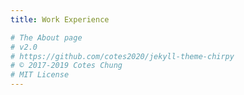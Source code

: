 ```yaml
---
title: Work Experience

# The About page
# v2.0
# https://github.com/cotes2020/jekyll-theme-chirpy
# © 2017-2019 Cotes Chung
# MIT License
---
```

<head>
	<style>
		.title_content {
			display: inline-block;
			font-size: 20px;
			color: #ffffff;
			text-align: center;
			width: 100%;
			margin-bottom: 20px;
			border-bottom: 1px solid #DDD;
		}

		.title_content:after {
			height: 1px;
			display: block;
			left: 0;
			content: " ";
			position: relative;
			width: 30px;
			top: 1px;
		}

		#resume .col-md-6 span.duration {
			float: right;
		}

		#resume .col-md-6 ul li {
			list-style: none;
			margin-top: 20px;
		}

		#resume .resume-left ul li h5 {
			padding-bottom: 10px;
		}

		#resume .attributes li.first{
			margin-top: 0 !important;
		}

		#resume .attributes .duration i{
			margin-right: 5px;
		}

		#resume h5,
		#resume h6 {
			font-weight:400 !important;
		}

		.img_reference {
			display: inline-block;
			width: 100px;
			height: 100px;
			margin-right: 15px;
			float: left;
			border-radius: 50px;
		}

		.reference p {
			padding-top: 15px;
		}
		.reference ul {
			margin-top: 15px;
		}

		.reference ul li {
			margin-top: 15px;
		}
	</style>
</head>

<div class="col-md-12 resume-left">    

	<div class="title_content" style="margin-bottom:5px">
		<div class="text_content">Experience</div>
		<div class="clear"></div>
	</div>

	<ul class="attributes">
		<li class="first">
			<h5>Data Analytics Intern <span class="duration"><i class="fa fa-calendar color"></i> Sep 19 - May 20 </span></h5>
			<h6><span class="fa fa-briefcase"></span> Syracuse University</h6>
			<p>• Developed strategies for reallocating budget of over $65,000 for ad campaigns based on price analysis in MS Excel • Designed weekly reports and dashboards using Google Data Studio • Reduced artificial inflation in marketing campaign traffic by 29% using statistical analysis • Performed content analysis to determine right frequency of content change on webpages • Performed UI/UX testing for websites</p>
		</li>
		
		<li>
			<h5>Data Analyst <span class="duration"><i class="fa fa-calendar color"></i> Sep 19 - May 20 </span></h5>
			<h6><span class="fa fa-briefcase"></span> NEXIS Student Technology Lab</h6>
			<p>• Designed prediction model for 22 million data records using Python, Apache Spark and Jupyter notebook
			• Improved accuracy by 11% using feature engineering techniques and utilized machine learning algorithms
			• Implemented dashboards using PowerBI for technical and non-technical audiences</p>
		</li>

		<li>
			<h5>Business Data Analyst <span class="duration"><i class="fa fa-calendar color"></i> Apr 19 - May 20 </span></h5>
			<h6><span class="fa fa-briefcase"></span> iConsult Collaborative</h6>
			<p>• Improved web traffic by 79% using web analysis techniques and developed reports using Google Analytics
			• Developed an improved web platform which aids in better data management and provided support for maintenance
			• Reduced operational costs by 80% using cost analysis in MS Excel</p>
		</li>

		<li>
			<h5>Process Improvement Analyst <span class="duration"><i class="fa fa-calendar color"></i> Sep 19 - Dec 19 </span></h5>
			<h6><span class="fa fa-briefcase"></span> National Grid</h6>
			<p>• Performed statistical analysis using Minitab to analyze capability of existing processes
			• Improved processes by 26% by designing a centralized data repository for all departments
			• Developed Tableau dashboard to provide centralized control over processes 
			• Designed continuous improvement roadmap using Lean six methodologies along with control plans and facilitated knowledge transfer</p>
		</li>

		<li>
			<h5>Business Analyst <span class="duration"><i class="fa fa-calendar color"></i> Jun 19 - Aug 19 </span></h5>
			<h6><span class="fa fa-briefcase"></span> Project Management Institute</h6>
			<p>• Tracked and analyzed web traffic trends using Google Analytics for improved website 
			• Improved member retention by 18% by performing root cause analysis for PMI meeting 
			• Created detailed reports and presented solutions to clients during weekly meetings.</p>
		</li>
	</ul>
</div>
